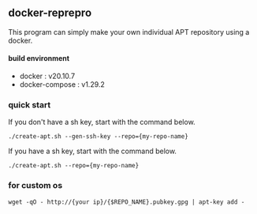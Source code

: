 ## docker-reprepro 

This program can simply make your own individual APT repository using a docker.



#### build environment

- docker : v20.10.7
- docker-compose : v1.29.2



### quick start

If you don't have a sh key, start with the command below.

```
./create-apt.sh --gen-ssh-key --repo={my-repo-name}
```



If you have a sh key, start with the command below.

```
./create-apt.sh --repo={my-repo-name}
```


### for custom os
```
wget -qO - http://{your ip}/{$REPO_NAME}.pubkey.gpg | apt-key add -
```
